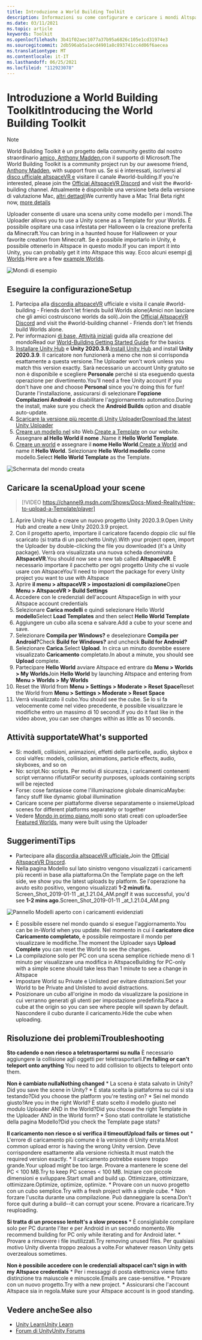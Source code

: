 ```yaml
---
title: Introduzione a World Building Toolkit
description: Informazioni su come configurare e caricare i mondi AltspaceVR usando i modelli di scena unity con World Building Toolkit.
ms.date: 03/11/2021
ms.topic: article
keywords: Toolkit
ms.openlocfilehash: 3b41f02aec1077a37b95a6826c105e1cd31974e3
ms.sourcegitcommit: 2db596ab5a1ecd4901a8c893741cc4d06f6aecea
ms.translationtype: MT
ms.contentlocale: it-IT
ms.lasthandoff: 06/25/2021
ms.locfileid: "112923078"
---
```

# <a name="introducing-the-world-building-toolkit"></a><span data-ttu-id="c5471-104">Introduzione a World Building Toolkit</span><span class="sxs-lookup"><span data-stu-id="c5471-104">Introducing the World Building Toolkit</span></span>

> [!NOTE]
> <span data-ttu-id="c5471-105">World Building Toolkit è un progetto della community gestito dal nostro straordinario [amico, Anthony Madden,](https://twitter.com/chigamesstudio)con il supporto di Microsoft.</span><span class="sxs-lookup"><span data-stu-id="c5471-105">The World Building Toolkit is a community project run by our awesome friend, [Anthony Madden](https://twitter.com/chigamesstudio), with support from us.</span></span> <span data-ttu-id="c5471-106">Se si è interessati, iscriversi al [disco ufficiale altspaceVR e](https://discordapp.com/invite/altspacevr) visitare il canale #world-building.</span><span class="sxs-lookup"><span data-stu-id="c5471-106">If you're interested, please join the [Official AltspaceVR Discord](https://discordapp.com/invite/altspacevr) and visit the #world-building channel.</span></span> <span data-ttu-id="c5471-107">Attualmente è disponibile una versione beta della versione di valutazione Mac, [altri dettagli](https://altvr.com/altspacevr-mac)</span><span class="sxs-lookup"><span data-stu-id="c5471-107">We currently have a Mac Trial Beta right now, [more details](https://altvr.com/altspacevr-mac)</span></span>

<span data-ttu-id="c5471-108">Uploader consente di usare una scena unity come modello per i mondi.</span><span class="sxs-lookup"><span data-stu-id="c5471-108">The Uploader allows you to use a Unity scene as a Template for your Worlds.</span></span> <span data-ttu-id="c5471-109">È possibile ospitare una casa infestata per Halloween o la creazione preferita da Minecraft.</span><span class="sxs-lookup"><span data-stu-id="c5471-109">You can bring in a haunted house for Halloween or your favorite creation from Minecraft.</span></span> <span data-ttu-id="c5471-110">Se è possibile importarlo in Unity, è possibile ottenerlo in Altspace in questo modo.</span><span class="sxs-lookup"><span data-stu-id="c5471-110">If you can import it into Unity, you can probably get it into Altspace this way.</span></span> <span data-ttu-id="c5471-111">Ecco alcuni esempi [di Worlds](https://account.altvr.com/worlds/1046572460192825569).</span><span class="sxs-lookup"><span data-stu-id="c5471-111">Here are a few [example Worlds](https://account.altvr.com/worlds/1046572460192825569).</span></span>

![Mondi di esempio](images/unity-uploader-img-01.png)

## <a name="setup"></a><span data-ttu-id="c5471-113">Eseguire la configurazione</span><span class="sxs-lookup"><span data-stu-id="c5471-113">Setup</span></span>

1. <span data-ttu-id="c5471-114">Partecipa alla [discordia altspaceVR](https://discordapp.com/invite/altspacevr) ufficiale e visita il canale #world-building - Friends don't let friends build Worlds alone(Amici non lasciare che gli amici costruiscono worlds da soli).</span><span class="sxs-lookup"><span data-stu-id="c5471-114">Join the [Official AltspaceVR Discord](https://discordapp.com/invite/altspacevr) and visit the #world-building channel - Friends don't let friends build Worlds alone.</span></span>
2. <span data-ttu-id="c5471-115">Per informazioni [di base, Attività iniziali](world-building-getting-started.md) guida alla creazione del mondo</span><span class="sxs-lookup"><span data-stu-id="c5471-115">Read our [World-Building Getting Started Guide](world-building-getting-started.md) for the basics</span></span>
3. <span data-ttu-id="c5471-116">[Installare Unity Hub](https://blogs.unity3d.com/2018/01/24/streamline-your-workflow-introducing-unity-hub-beta) e **Unity 2020.3.9.**</span><span class="sxs-lookup"><span data-stu-id="c5471-116">[Install Unity Hub](https://blogs.unity3d.com/2018/01/24/streamline-your-workflow-introducing-unity-hub-beta) and install **Unity 2020.3.9**.</span></span> <span data-ttu-id="c5471-117">Il caricatore non funzionerà a meno che non si corrisponda esattamente a questa versione.</span><span class="sxs-lookup"><span data-stu-id="c5471-117">The Uploader won't work unless you match this version exactly.</span></span> <span data-ttu-id="c5471-118">Sarà necessario un account Unity gratuito se non è disponibile e scegliere **Personale** perché si sta eseguendo questa operazione per divertimento.</span><span class="sxs-lookup"><span data-stu-id="c5471-118">You'll need a free Unity account if you don't have one and choose **Personal** since you're doing this for fun!</span></span> <span data-ttu-id="c5471-119">Durante l'installazione, assicurarsi di selezionare **l'opzione Compilazioni Android** e disabilitare l'aggiornamento automatico.</span><span class="sxs-lookup"><span data-stu-id="c5471-119">During the install, make sure you check the **Android Builds** option and disable auto-update.</span></span>
4. [<span data-ttu-id="c5471-120">Scaricare la versione più recente di Unity Uploader</span><span class="sxs-lookup"><span data-stu-id="c5471-120">Download the latest Unity Uploader</span></span>](upgrading-content-to-the-latest-unity.md#altspacevr-uploader-v090-upgrade-guide)
5. <span data-ttu-id="c5471-121">[Creare un modello nel](https://account.altvr.com/space_templates/new) sito Web.</span><span class="sxs-lookup"><span data-stu-id="c5471-121">[Create a Template](https://account.altvr.com/space_templates/new) on our website.</span></span> <span data-ttu-id="c5471-122">Assegnare **al Hello World il nome .**</span><span class="sxs-lookup"><span data-stu-id="c5471-122">Name it **Hello World Template**.</span></span>
6. <span data-ttu-id="c5471-123">[Creare un world](https://account.altvr.com/worlds/my) e assegnare il **nome Hello World**.</span><span class="sxs-lookup"><span data-stu-id="c5471-123">[Create a World](https://account.altvr.com/worlds/my) and name it **Hello World**.</span></span> <span data-ttu-id="c5471-124">Selezionare **Hello World modello** come modello.</span><span class="sxs-lookup"><span data-stu-id="c5471-124">Select **Hello World Template** as the Template.</span></span>

![Schermata del mondo creata](images/unity-uploader-img-02.png)

## <a name="upload-your-scene"></a><span data-ttu-id="c5471-126">Caricare la scena</span><span class="sxs-lookup"><span data-stu-id="c5471-126">Upload your scene</span></span>

> [!VIDEO https://channel9.msdn.com/Shows/Docs-Mixed-Reality/How-to-upload-a-Template/player]

1. <span data-ttu-id="c5471-127">Aprire Unity Hub e creare un nuovo progetto Unity 2020.3.9.</span><span class="sxs-lookup"><span data-stu-id="c5471-127">Open Unity Hub and create a new Unity 2020.3.9 project.</span></span>
2. <span data-ttu-id="c5471-128">Con il progetto aperto, importare il caricatore facendo doppio clic sul file scaricato (si tratta di un pacchetto Unity).</span><span class="sxs-lookup"><span data-stu-id="c5471-128">With your project open, import the Uploader by double-clicking the file you downloaded (it's a Unity package).</span></span> <span data-ttu-id="c5471-129">Verrà ora visualizzata una nuova scheda denominata **AltspaceVR**.</span><span class="sxs-lookup"><span data-stu-id="c5471-129">You should now see a new tab called **AltspaceVR**.</span></span> <span data-ttu-id="c5471-130">È necessario importare il pacchetto per ogni progetto Unity che si vuole usare con Altspace</span><span class="sxs-lookup"><span data-stu-id="c5471-130">You'll need to import the package for every Unity project you want to use with Altspace</span></span>
3. <span data-ttu-id="c5471-131">Aprire **il menu > altspaceVR > impostazioni di compilazione**</span><span class="sxs-lookup"><span data-stu-id="c5471-131">Open **Menu > AltspaceVR > Build Settings**</span></span>
4. <span data-ttu-id="c5471-132">Accedere con le credenziali dell'account Altspace</span><span class="sxs-lookup"><span data-stu-id="c5471-132">Sign in with your Altspace account credentials</span></span>
5. <span data-ttu-id="c5471-133">Selezionare **Carica modelli** e quindi selezionare Hello World **modello**</span><span class="sxs-lookup"><span data-stu-id="c5471-133">Select **Load Templates** and then select **Hello World Template**</span></span>
6. <span data-ttu-id="c5471-134">Aggiungere un cubo alla scena e salvare.</span><span class="sxs-lookup"><span data-stu-id="c5471-134">Add a cube to your scene and save.</span></span>
7. <span data-ttu-id="c5471-135">Selezionare **Compila per Windows?** e deselezionare **Compila per Android?**</span><span class="sxs-lookup"><span data-stu-id="c5471-135">Check **Build for Windows?** and uncheck **Build for Android?**</span></span>
8. <span data-ttu-id="c5471-136">Selezionare **Carica**.</span><span class="sxs-lookup"><span data-stu-id="c5471-136">Select **Upload**.</span></span> <span data-ttu-id="c5471-137">In circa un minuto dovrebbe essere visualizzato **Caricamento** completato.</span><span class="sxs-lookup"><span data-stu-id="c5471-137">In about a minute, you should see **Upload** complete.</span></span>
9. <span data-ttu-id="c5471-138">Partecipare **Hello World** avviare Altspace ed entrare da **Menu > Worlds > My Worlds**</span><span class="sxs-lookup"><span data-stu-id="c5471-138">Join **Hello World** by launching Altspace and entering from **Menu > Worlds > My Worlds**</span></span>
10. <span data-ttu-id="c5471-139">Reset the World from **Menu > Settings > Moderate > Reset Space**</span><span class="sxs-lookup"><span data-stu-id="c5471-139">Reset the World from **Menu > Settings > Moderate > Reset Space**</span></span>
11. <span data-ttu-id="c5471-140">Verrà visualizzato il cubo.</span><span class="sxs-lookup"><span data-stu-id="c5471-140">You should see the cube.</span></span> <span data-ttu-id="c5471-141">Se lo si fa velocemente come nel video precedente, è possibile visualizzare le modifiche entro un massimo di 10 secondi.</span><span class="sxs-lookup"><span data-stu-id="c5471-141">If you do it fast like in the video above, you can see changes within as little as 10 seconds.</span></span>

## <a name="whats-supported"></a><span data-ttu-id="c5471-142">Attività supportate</span><span class="sxs-lookup"><span data-stu-id="c5471-142">What's supported</span></span>

* <span data-ttu-id="c5471-143">Sì: modelli, collisioni, animazioni, effetti delle particelle, audio, skybox e così via</span><span class="sxs-lookup"><span data-stu-id="c5471-143">Yes: models, collision, animations, particle effects, audio, skyboxes, and so on</span></span>
* <span data-ttu-id="c5471-144">No: script.</span><span class="sxs-lookup"><span data-stu-id="c5471-144">No: scripts.</span></span> <span data-ttu-id="c5471-145">Per motivi di sicurezza, i caricamenti contenenti script verranno rifiutati</span><span class="sxs-lookup"><span data-stu-id="c5471-145">For security purposes, uploads containing scripts will be rejected</span></span>
* <span data-ttu-id="c5471-146">Forse: cose fantasiose come l'illuminazione globale dinamica</span><span class="sxs-lookup"><span data-stu-id="c5471-146">Maybe: fancy stuff like dynamic global illumination</span></span>
* <span data-ttu-id="c5471-147">Caricare scene per piattaforme diverse separatamente o insieme</span><span class="sxs-lookup"><span data-stu-id="c5471-147">Upload scenes for different platforms separately or together</span></span>
* <span data-ttu-id="c5471-148">Vedere [Mondo in primo piano,](https://account.altvr.com/worlds/featured)molti sono stati creati con uploader</span><span class="sxs-lookup"><span data-stu-id="c5471-148">See [Featured Worlds](https://account.altvr.com/worlds/featured), many were built using the Uploader</span></span>

## <a name="tips"></a><span data-ttu-id="c5471-149">Suggerimenti</span><span class="sxs-lookup"><span data-stu-id="c5471-149">Tips</span></span>

* <span data-ttu-id="c5471-150">Partecipare alla [discordia altspaceVR ufficiale.](https://discordapp.com/invite/altspacevr)</span><span class="sxs-lookup"><span data-stu-id="c5471-150">Join the [Official AltspaceVR Discord](https://discordapp.com/invite/altspacevr).</span></span>
* <span data-ttu-id="c5471-151">Nella pagina Modello sul lato sinistro vengono visualizzati i caricamenti più recenti in base alla piattaforma.</span><span class="sxs-lookup"><span data-stu-id="c5471-151">On the Template page on the left side, we show you the latest uploads by platform.</span></span> <span data-ttu-id="c5471-152">Se l'operazione ha avuto esito positivo, vengono visualizzati **1-2 minuti fa.** Screen_Shot_2019-01-11 _at_1.21.04_AM.png</span><span class="sxs-lookup"><span data-stu-id="c5471-152">If it was successful, you'd see **1-2 mins ago**.Screen_Shot_2019-01-11 _at_1.21.04_AM.png</span></span>

![Pannello Modelli aperto con i caricamenti evidenziati](images/unity-uploader-img-03.png)

* <span data-ttu-id="c5471-154">È possibile essere nel mondo quando si esegue l'aggiornamento.</span><span class="sxs-lookup"><span data-stu-id="c5471-154">You can be in-World when you update.</span></span> <span data-ttu-id="c5471-155">Nel momento in cui il **caricatore dice Caricamento completato,** è possibile reimpostare il mondo per visualizzare le modifiche.</span><span class="sxs-lookup"><span data-stu-id="c5471-155">The moment the Uploader says **Upload Complete** you can reset the World to see the changes.</span></span>
* <span data-ttu-id="c5471-156">La compilazione solo per PC con una scena semplice richiede meno di 1 minuto per visualizzare una modifica in Altspace</span><span class="sxs-lookup"><span data-stu-id="c5471-156">Building for PC-only with a simple scene should take less than 1 minute to see a change in Altspace</span></span>
* <span data-ttu-id="c5471-157">Impostare World su Private e Unlisted per evitare distrazioni.</span><span class="sxs-lookup"><span data-stu-id="c5471-157">Set your World to be Private and Unlisted to avoid distractions.</span></span>
* <span data-ttu-id="c5471-158">Posizionare un cubo all'origine in modo da visualizzare la posizione in cui verranno generati gli utenti per impostazione predefinita.</span><span class="sxs-lookup"><span data-stu-id="c5471-158">Place a cube at the origin so you can see where people will spawn by default.</span></span> <span data-ttu-id="c5471-159">Nascondere il cubo durante il caricamento.</span><span class="sxs-lookup"><span data-stu-id="c5471-159">Hide the cube when uploading.</span></span>

## <a name="troubleshooting"></a><span data-ttu-id="c5471-160">Risoluzione dei problemi</span><span class="sxs-lookup"><span data-stu-id="c5471-160">Troubleshooting</span></span>

<span data-ttu-id="c5471-161">**Sto cadendo o non riesco a teletrasportarmi su nulla** È necessario aggiungere la collisione agli oggetti per teletrasportarli.</span><span class="sxs-lookup"><span data-stu-id="c5471-161">**I'm falling or can't teleport onto anything** You need to add collision to objects to teleport onto them.</span></span>

<span data-ttu-id="c5471-162">**Non è cambiato nulla**</span><span class="sxs-lookup"><span data-stu-id="c5471-162">**Nothing changed**</span></span>
    * <span data-ttu-id="c5471-163">La scena è stata salvato in Unity?</span><span class="sxs-lookup"><span data-stu-id="c5471-163">Did you save the scene in Unity?</span></span>
    * <span data-ttu-id="c5471-164">È stata scelta la piattaforma su cui si sta testando?</span><span class="sxs-lookup"><span data-stu-id="c5471-164">Did you choose the platform you're testing on?</span></span>
    * <span data-ttu-id="c5471-165">Sei nel mondo giusto?</span><span class="sxs-lookup"><span data-stu-id="c5471-165">Are you in the right World?</span></span> <span data-ttu-id="c5471-166">È stato scelto il modello giusto nel modulo Uploader AND in the World?</span><span class="sxs-lookup"><span data-stu-id="c5471-166">Did you choose the right Template in the Uploader AND in the World form?</span></span>
    * <span data-ttu-id="c5471-167">Sono stati controllate le statistiche della pagina Modello?</span><span class="sxs-lookup"><span data-stu-id="c5471-167">Did you check the Template page stats?</span></span>

<span data-ttu-id="c5471-168">**Il caricamento non riesce o si verifica il timeout**</span><span class="sxs-lookup"><span data-stu-id="c5471-168">**Upload fails or times out**</span></span>
    * <span data-ttu-id="c5471-169">L'errore di caricamento più comune è la versione di Unity errata.</span><span class="sxs-lookup"><span data-stu-id="c5471-169">Most common upload error is having the wrong Unity version.</span></span> <span data-ttu-id="c5471-170">Deve corrispondere esattamente alla versione richiesta.</span><span class="sxs-lookup"><span data-stu-id="c5471-170">It must match the required version exactly.</span></span>
    * <span data-ttu-id="c5471-171">Il caricamento potrebbe essere troppo grande.</span><span class="sxs-lookup"><span data-stu-id="c5471-171">Your upload might be too large.</span></span> <span data-ttu-id="c5471-172">Provare a mantenere le scene del PC < 100 MB.</span><span class="sxs-lookup"><span data-stu-id="c5471-172">Try to keep PC scenes < 100 MB.</span></span> <span data-ttu-id="c5471-173">Iniziare con piccole dimensioni e sviluppare.</span><span class="sxs-lookup"><span data-stu-id="c5471-173">Start small and build up.</span></span> <span data-ttu-id="c5471-174">Ottimizzare, ottimizzare, ottimizzare.</span><span class="sxs-lookup"><span data-stu-id="c5471-174">Optimize, optimize, optimize.</span></span>
    * <span data-ttu-id="c5471-175">Provare con un nuovo progetto con un cubo semplice.</span><span class="sxs-lookup"><span data-stu-id="c5471-175">Try with a fresh project with a simple cube.</span></span>
    * <span data-ttu-id="c5471-176">Non forzare l'uscita durante una compilazione. Può danneggiare la scena.</span><span class="sxs-lookup"><span data-stu-id="c5471-176">Don't force quit during a build--it can corrupt your scene.</span></span> <span data-ttu-id="c5471-177">Provare a ricaricare.</span><span class="sxs-lookup"><span data-stu-id="c5471-177">Try reuploading.</span></span>

<span data-ttu-id="c5471-178">**Si tratta di un processo lento**</span><span class="sxs-lookup"><span data-stu-id="c5471-178">**It's a slow process**</span></span>
    * <span data-ttu-id="c5471-179">È consigliabile compilare solo per PC durante l'iter e per Android in un secondo momento.</span><span class="sxs-lookup"><span data-stu-id="c5471-179">We recommend building for PC only while iterating and for Android later.</span></span>
    * <span data-ttu-id="c5471-180">Provare a rimuovere i file inutilizzati.</span><span class="sxs-lookup"><span data-stu-id="c5471-180">Try removing unused files.</span></span> <span data-ttu-id="c5471-181">Per qualsiasi motivo Unity diventa troppo zealous a volte.</span><span class="sxs-lookup"><span data-stu-id="c5471-181">For whatever reason Unity gets overzealous sometimes.</span></span>

<span data-ttu-id="c5471-182">**Non è possibile accedere con le credenziali altspace**</span><span class="sxs-lookup"><span data-stu-id="c5471-182">**I can't sign in with my Altspace credentials**</span></span>
    * <span data-ttu-id="c5471-183">Per i messaggi di posta elettronica viene fatto distinzione tra maiuscole e minuscole.</span><span class="sxs-lookup"><span data-stu-id="c5471-183">Emails are case-sensitive.</span></span>
    * <span data-ttu-id="c5471-184">Provare con un nuovo progetto.</span><span class="sxs-lookup"><span data-stu-id="c5471-184">Try with a new project.</span></span>
    * <span data-ttu-id="c5471-185">Assicurarsi che l'account Altspace sia in regola.</span><span class="sxs-lookup"><span data-stu-id="c5471-185">Make sure your Altspace account is in good standing.</span></span>

## <a name="see-also"></a><span data-ttu-id="c5471-186">Vedere anche</span><span class="sxs-lookup"><span data-stu-id="c5471-186">See also</span></span>

* [<span data-ttu-id="c5471-187">Unity Learn</span><span class="sxs-lookup"><span data-stu-id="c5471-187">Unity Learn</span></span>](https://unity3d.com/learn)
* [<span data-ttu-id="c5471-188">Forum di Unity</span><span class="sxs-lookup"><span data-stu-id="c5471-188">Unity Forums</span></span>](https://forum.unity.com)
